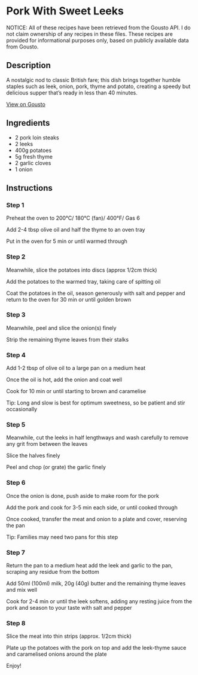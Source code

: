 # Pork With Sweet Leeks

NOTICE: All of these recipes have been retrieved from the Gousto API. I do not claim ownership of any recipes in these files. These recipes are provided for informational purposes only, based on publicly available data from Gousto.

## Description

A nostalgic nod to classic British fare; this dish brings together humble staples such as leek, onion, pork, thyme and potato, creating a speedy but delicious supper that’s ready in less than 40 minutes. 

[View on Gousto](https://www.gousto.co.uk/recipes/cookbook/pork-with-sweet-leeks)

## Ingredients

- 2 pork loin steaks
- 2 leeks
- 400g potatoes
- 5g fresh thyme
- 2 garlic cloves
- 1 onion

## Instructions


### Step 1

Preheat the oven to 200&deg;C/ 180&deg;C (fan)/ 400&deg;F/ Gas 6


Add&nbsp;2-4 tbsp olive oil and half the thyme to an oven tray


Put in the oven for 5 min or until warmed through


### Step 2

Meanwhile, slice the potatoes into discs (approx 1/2cm thick)


Add the potatoes to the warmed tray, taking care of spitting oil


Coat&nbsp;the potatoes in the oil, season generously with salt and pepper and return to the oven for 30 min or until golden brown


### Step 3

Meanwhile, peel and slice the onion<span class="text-danger">(s)</span> finely&nbsp;


Strip the remaining thyme leaves from their stalks&nbsp;


### Step 4

Add 1-2 tbsp of olive oil to a large pan on a medium heat


Once the oil is hot, add the onion and coat well


Cook for 10 min or until starting to brown and caramelise


Tip: Long and slow is best for optimum sweetness, so be patient and stir occasionally


### Step 5

Meanwhile,&nbsp;cut the leeks in half lengthways and wash carefully to remove any grit from between the leaves


Slice the halves finely


Peel and chop (or grate) the garlic finely


### Step 6

Once the onion is done, push aside to make room for the pork&nbsp;


Add the pork and cook for 3-5 min each side, or until cooked through


Once cooked, transfer the meat and onion to a plate and cover, reserving the pan


Tip: Families may need two pans for this step


### Step 7

Return the pan to a medium heat add the leek and garlic to the pan, scraping any residue from the bottom


Add 50ml <span class="text-danger">(100ml)</span>&nbsp;milk, 20g <span class="text-danger">(40g)</span>&nbsp;butter and the remaining thyme leaves and mix well


Cook for 2-4 min or until the leek softens, adding any resting juice from the pork and season to your taste with salt and pepper

### Step 8

Slice the meat into thin strips (approx. 1/2cm thick)


Plate up the potatoes with the pork on top and add the leek-thyme sauce and caramelised onions around the plate


Enjoy!


